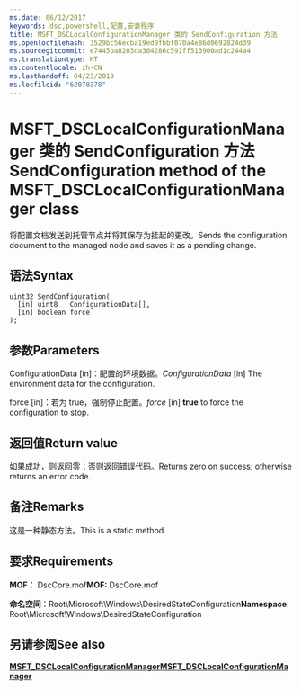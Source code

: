 ```yaml
---
ms.date: 06/12/2017
keywords: dsc,powershell,配置,安装程序
title: MSFT_DSCLocalConfigurationManager 类的 SendConfiguration 方法
ms.openlocfilehash: 3529bc56ecba19ed0fbbf070a4e86d0692824d39
ms.sourcegitcommit: e7445ba8203da304286c591ff513900ad1c244a4
ms.translationtype: HT
ms.contentlocale: zh-CN
ms.lasthandoff: 04/23/2019
ms.locfileid: "62078378"
---
```

# <a name="sendconfiguration-method-of-the-msftdsclocalconfigurationmanager-class"></a><span data-ttu-id="9dd12-103">MSFT_DSCLocalConfigurationManager 类的 SendConfiguration 方法</span><span class="sxs-lookup"><span data-stu-id="9dd12-103">SendConfiguration method of the MSFT_DSCLocalConfigurationManager class</span></span>

<span data-ttu-id="9dd12-104">将配置文档发送到托管节点并将其保存为挂起的更改。</span><span class="sxs-lookup"><span data-stu-id="9dd12-104">Sends the configuration document to the managed node and saves it as a pending change.</span></span>

## <a name="syntax"></a><span data-ttu-id="9dd12-105">语法</span><span class="sxs-lookup"><span data-stu-id="9dd12-105">Syntax</span></span>

```mof
uint32 SendConfiguration(
  [in] uint8   ConfigurationData[],
  [in] boolean force
);
```

## <a name="parameters"></a><span data-ttu-id="9dd12-106">参数</span><span class="sxs-lookup"><span data-stu-id="9dd12-106">Parameters</span></span>

<span data-ttu-id="9dd12-107">ConfigurationData \[in\]：配置的环境数据。</span><span class="sxs-lookup"><span data-stu-id="9dd12-107">*ConfigurationData* \[in\] The environment data for the configuration.</span></span>

<span data-ttu-id="9dd12-108">force \[in\]：若为 true，强制停止配置。</span><span class="sxs-lookup"><span data-stu-id="9dd12-108">*force* \[in\] **true** to force the configuration to stop.</span></span>

## <a name="return-value"></a><span data-ttu-id="9dd12-109">返回值</span><span class="sxs-lookup"><span data-stu-id="9dd12-109">Return value</span></span>

<span data-ttu-id="9dd12-110">如果成功，则返回零；否则返回错误代码。</span><span class="sxs-lookup"><span data-stu-id="9dd12-110">Returns zero on success; otherwise returns an error code.</span></span>

## <a name="remarks"></a><span data-ttu-id="9dd12-111">备注</span><span class="sxs-lookup"><span data-stu-id="9dd12-111">Remarks</span></span>

<span data-ttu-id="9dd12-112">这是一种静态方法。</span><span class="sxs-lookup"><span data-stu-id="9dd12-112">This is a static method.</span></span>

## <a name="requirements"></a><span data-ttu-id="9dd12-113">要求</span><span class="sxs-lookup"><span data-stu-id="9dd12-113">Requirements</span></span>

<span data-ttu-id="9dd12-114">**MOF：** DscCore.mof</span><span class="sxs-lookup"><span data-stu-id="9dd12-114">**MOF:** DscCore.mof</span></span>

<span data-ttu-id="9dd12-115">**命名空间**：Root\Microsoft\Windows\DesiredStateConfiguration</span><span class="sxs-lookup"><span data-stu-id="9dd12-115">**Namespace**: Root\Microsoft\Windows\DesiredStateConfiguration</span></span>

## <a name="see-also"></a><span data-ttu-id="9dd12-116">另请参阅</span><span class="sxs-lookup"><span data-stu-id="9dd12-116">See also</span></span>

[<span data-ttu-id="9dd12-117">**MSFT_DSCLocalConfigurationManager**</span><span class="sxs-lookup"><span data-stu-id="9dd12-117">**MSFT_DSCLocalConfigurationManager**</span></span>](msft-dsclocalconfigurationmanager.md)